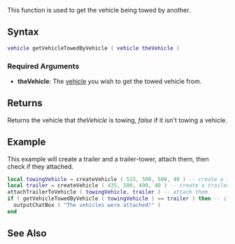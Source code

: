 This function is used to get the vehicle being towed by another.

Syntax
------

``` lua
vehicle getVehicleTowedByVehicle ( vehicle theVehicle )
```

### Required Arguments

-   **theVehicle**: The [vehicle](/docs/vehicle.md "wikilink") you wish to get the towed vehicle from.

Returns
-------

Returns the vehicle that *theVehicle* is towing, *false* if it isn't towing a vehicle.

Example
-------

This example will create a trailer and a trailer-tower, attach them, then check if they attached.

``` lua
local towingVehicle = createVehicle ( 515, 500, 500, 40 ) -- create a trailer-tower (roadtrain)
local trailer = createVehicle ( 435, 500, 490, 40 ) -- create a trailer
attachTrailerToVehicle ( towingVehicle, trailer ) -- attach them
if ( getVehicleTowedByVehicle ( towingVehicle ) == trailer ) then -- if it attached
  outputChatBox ( "The vehicles were attached!" )
end
```

See Also
--------
